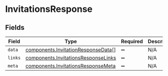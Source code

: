 # InvitationsResponse


## Fields

| Field                                                                                  | Type                                                                                   | Required                                                                               | Description                                                                            |
| -------------------------------------------------------------------------------------- | -------------------------------------------------------------------------------------- | -------------------------------------------------------------------------------------- | -------------------------------------------------------------------------------------- |
| `data`                                                                                 | [components.InvitationResponseData](../../models/shared/invitationresponsedata.md)[]   | :heavy_minus_sign:                                                                     | N/A                                                                                    |
| `links`                                                                                | [components.InvitationsResponseLinks](../../models/shared/invitationsresponselinks.md) | :heavy_minus_sign:                                                                     | N/A                                                                                    |
| `meta`                                                                                 | [components.InvitationsResponseMeta](../../models/shared/invitationsresponsemeta.md)   | :heavy_minus_sign:                                                                     | N/A                                                                                    |
